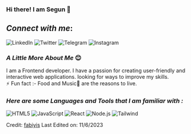 ### Hi there! I am Segun 👋


## *Connect with me*:
![LinkedIn](https://img.shields.io/badge/linkedin-%230077B5.svg?style=for-the-badge&logo=linkedin&logoColor=white(https://www.linkedin.com/in/segun-fabiyi-256b75146/))
![Twitter](https://img.shields.io/badge/Twitter-%231DA1F2.svg?style=for-the-badge&logo=Twitter&logoColor=white (https://twitter.com/fabson98))
![Telegram](https://img.shields.io/badge/Telegram-2CA5E0?style=for-the-badge&logo=telegram&logoColor=white (https://t.me/Segz))
![Instagram](https://img.shields.io/badge/Instagram-%23E4405F.svg?style=for-the-badge&logo=Instagram&logoColor=white (https://www.instagram.com/segun_fabiyi/))

### *A Little More About Me* 😊
I am a Frontend developer. I have a passion for creating user-friendly and interactive web applications. looking for ways to improve my skills.                            
⚡ Fun fact :- Food and Music🎵 are the reasons to live.

### *Here are some Languages and Tools that I am familiar with :*
![HTML5](https://img.shields.io/badge/html5-%23E34F26.svg?style=for-the-badge&logo=html5&logoColor=white)
![JavaScript](https://img.shields.io/badge/javascript-%23323330.svg?style=for-the-badge&logo=javascript&logoColor=%23F7DF1E)
![React](https://img.shields.io/badge/react-%2320232a.svg?style=for-the-badge&logo=react&logoColor=%2361DAFB)
![Node.js](https://img.shields.io/badge/node.js-6DA55F?style=for-the-badge&logo=node.js&logoColor=white)
![Tailwind](https://img.shields.io/badge/tailwind_css-%2338B2AC.svg?style=for-the-badge&logo=tailwindcss&logoColor=white)

 
Credit: [fabiyis](https://github.com/fabiyis)
Last Edited on: 11/6/2023
